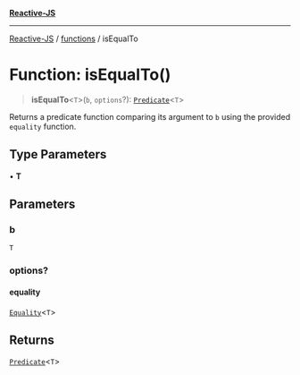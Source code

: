 [**Reactive-JS**](../../README.md)

***

[Reactive-JS](../../README.md) / [functions](../README.md) / isEqualTo

# Function: isEqualTo()

> **isEqualTo**\<`T`\>(`b`, `options`?): [`Predicate`](../type-aliases/Predicate.md)\<`T`\>

Returns a predicate function comparing its argument to `b` using the
provided `equality` function.

## Type Parameters

• **T**

## Parameters

### b

`T`

### options?

#### equality

[`Equality`](../type-aliases/Equality.md)\<`T`\>

## Returns

[`Predicate`](../type-aliases/Predicate.md)\<`T`\>
